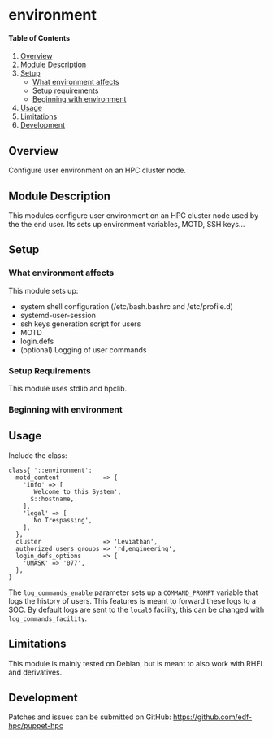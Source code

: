 # environment

#### Table of Contents

1. [Overview](#overview)
2. [Module Description](#module-description)
3. [Setup](#setup)
    * [What environment affects](#what-environment-affects)
    * [Setup requirements](#setup-requirements)
    * [Beginning with environment](#beginning-with-environment)
4. [Usage](#usage)
5. [Limitations](#limitations)
6. [Development](#development)

## Overview

Configure user environment on an HPC cluster node.

## Module Description

This modules configure user environment on an HPC cluster node used by the the
end user. Its sets up environment variables, MOTD, SSH keys...

## Setup

### What environment affects

This module sets up:
 - system shell configuration (/etc/bash.bashrc and /etc/profile.d)
 - systemd-user-session
 - ssh keys generation script for users
 - MOTD
 - login.defs
 - (optional) Logging of user commands

### Setup Requirements

This module uses stdlib and hpclib.

### Beginning with environment

## Usage

Include the class:

```
class{ '::environment':
  motd_content            => {
    'info' => [
      'Welcome to this System',
      $::hostname,
    ],
    'legal' => [
      'No Trespassing',
    ],
  },
  cluster                 => 'Leviathan',
  authorized_users_groups => 'rd,engineering',
  login_defs_options      => {
    'UMASK' => '077',
  },
}
```  

The `log_commands_enable` parameter sets up a `COMMAND_PROMPT` variable that
logs the history of users. This features is meant to forward these logs to a
SOC. By default logs are sent to the `local6` facility, this can be changed
with `log_commands_facility`.

## Limitations

This module is mainly tested on Debian, but is meant to also work with RHEL and
derivatives.

## Development

Patches and issues can be submitted on GitHub:
https://github.com/edf-hpc/puppet-hpc
